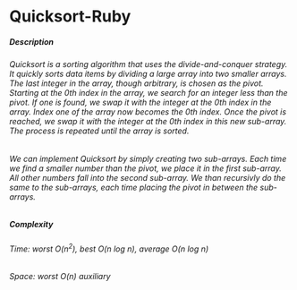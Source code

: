 # Quicksort-Ruby

##### Description
###### Quicksort is a sorting algorithm that uses the divide-and-conquer strategy. It quickly sorts data items by dividing a large array into two smaller arrays. The last integer in the array, though arbitrary, is chosen as the pivot. Starting at the _0th_ index in the array, we search for an integer less than the pivot. If one is found, we swap it with the integer at the _0th_ index in the array. Index one of the array now becomes the _0th_ index. Once the pivot is reached, we swap it with the integer at the _0th_ index in this new sub-array. The process is repeated until the array is sorted.

###### We can implement Quicksort by simply creating two sub-arrays. Each time we find a smaller number than the pivot, we place it in the first sub-array. All other numbers fall into the second sub-array. We than recursivly do the same to the sub-arrays, each time placing the pivot in between the sub-arrays.

##### Complexity
###### Time: worst _O_(_n_<sup>2</sup>), best _O_(_n log n_), average _O_(_n log n_)
###### Space: worst _O_(_n_) auxiliary
